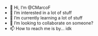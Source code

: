 - 👋 Hi, I’m @CMarcoF
- 👀 I’m interested in a lot of stuff
- 🌱 I’m currently learning a lot of stuff
- 💞️ I’m looking to collaborate on someone?
- 📫 How to reach me is by... idk

<!---
CMarcoF/CMarcoF is a ✨ special ✨ repository because its `README.md` (this file) appears on your GitHub profile.
You can click the Preview link to take a look at your changes.
--->
